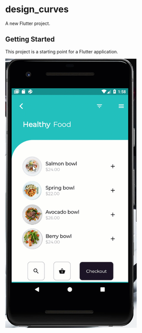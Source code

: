 # design_curves

A new Flutter project.

## Getting Started

This project is a starting point for a Flutter application.

![home](https://github.com/Davies-K/flutter-design-curves/blob/master/screenshots/int.gif)
